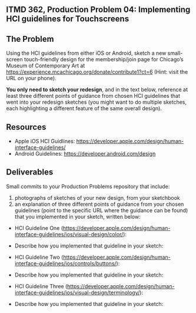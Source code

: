 ## ITMD 362, Production Problem 04: Implementing HCI guidelines for Touchscreens

## The Problem

Using the HCI guidelines from either iOS or Android, sketch a new small-screen touch-friendly design
for the membership/join page for Chicago’s Museum of Contemporary Art at
https://experience.mcachicago.org/donate/contribute1?ct=6 (Hint: visit the URL on your phone).

**You only need to sketch your redesign**, and in the text below, reference at least three different
points of guidance from chosen HCI guidelines that went into your redesign sketches (you might
want to do multiple sketches, each highlighting a different feature of the same overall design).

## Resources

* Apple iOS HCI Guidlines:
  https://developer.apple.com/design/human-interface-guidelines/
* Android Guidelines:
  https://developer.android.com/design

## Deliverables

Small commits to your Production Problems repository that include:

1. photographs of sketches of your new design, from your sketchbook
2. an explanation of three different points of guidance from your chosen guidelines (point to the
   specific URL where the guidance can be found) that you implemented in your sketch, written below:

* HCI Guideline One (https://developer.apple.com/design/human-interface-guidelines/ios/visual-design/color/):
* Describe how you implemented that guideline in your sketch:

* HCI Guideline Two (https://developer.apple.com/design/human-interface-guidelines/ios/controls/buttons/):
* Describe how you implemented that guideline in your sketch:

* HCI Guideline Three (https://developer.apple.com/design/human-interface-guidelines/ios/visual-design/terminology/):
* Describe how you implemented that guideline in your sketch:
